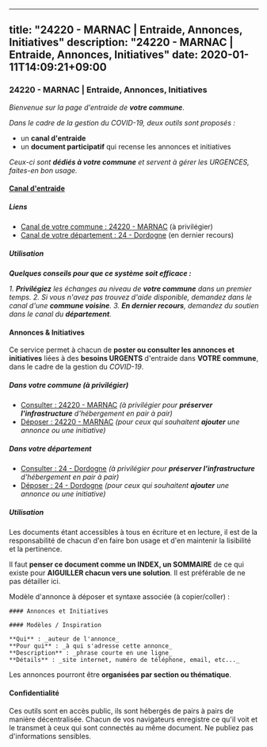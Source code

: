 
---
title: "24220 - MARNAC | Entraide, Annonces, Initiatives"
description: "24220 - MARNAC | Entraide, Annonces, Initiatives"
date: 2020-01-11T14:09:21+09:00
---

### 24220 - MARNAC | Entraide, Annonces, Initiatives

_Bienvenue sur la page d'entraide de **votre commune**_.

_Dans le cadre de la gestion du COVID-19, deux outils sont proposés :_

- un **canal d'entraide**
- un **document participatif** qui recense les annonces et initiatives

_Ceux-ci sont **dédiés à votre commune** et servent à gérer les URGENCES, faites-en bon usage._

#### [Canal d'entraide](https://entraide.stopcoronavirus.tech/#/channel/24220_marnac)

##### Liens

- [Canal de votre commune : 24220 	- MARNAC](https://entraide.stopcoronavirus.tech/#/channel/24220_marnac) (à privilégier)
- [Canal de votre département : 24 	- Dordogne](https://entraide.stopcoronavirus.tech/#/channel/24_dordogne) (en dernier recours)

##### Utilisation

_**Quelques conseils pour que ce système soit efficace :**_

_1. **Privilégiez** les échanges au niveau de **votre commune** dans un premier temps._
_2. Si vous n'avez pas trouvez d'aide disponible, demandez dans le canal d'une **commune voisine**._
_3. **En dernier recours**, demandez du soutien dans le canal du **département**._

#### Annonces & Initiatives


Ce service permet à chacun de **poster ou consulter les annonces et initiatives** liées à des **besoins
URGENTS** d'entraide dans **VOTRE commune**, dans le cadre de la gestion du _COVID-19_.

##### Dans votre commune (à privilégier)

- [Consulter : 24220 	- MARNAC](https://docs.stopcoronavirus.tech/r/markdown/24220_marnac/4XTTM6pNf7u52H6zBymHE4rhuH2TJMfNKWyuniSj1FWQsuEkK) _(à privilégier pour **préserver l'infrastructure** d'hébergement en pair à pair)_
- [Déposer : 24220 	- MARNAC](https://docs.stopcoronavirus.tech/w/markdown/24220_marnac/4XTTM6pNf7u52H6zBymHE4rhuH2TJMfNKWyuniSj1FWQsuEkK-K3TgV4W7TcXoUThBUeCqsABgMcWstfoGaAK2hzXm5cwhhw28nLuG4bSk6ib7z7Cinakgw9W5t5fe8We4MHgcBx6cEV2kcmnTQmKiwy4BSwganjBXHu91WmoXGWR6e53geosHyDHu) _(pour ceux qui souhaitent **ajouter** une annonce ou une initiative)_

##### Dans votre département

- [Consulter : 24 	- Dordogne](https://docs.stopcoronavirus.tech/r/markdown/24_dordogne/4XTTM4wenBP5v7iXqeBwXH9wLvJwyyuNKzLxRyGzSZXmCuzgg) _(à privilégier pour **préserver l'infrastructure** d'hébergement en pair à pair)_
- [Déposer : 24 	- Dordogne](https://docs.stopcoronavirus.tech/w/markdown/24_dordogne/4XTTM4wenBP5v7iXqeBwXH9wLvJwyyuNKzLxRyGzSZXmCuzgg-K3TgUusQQUSAmJPXozCTSBeqjqksxkVWGVxtHwEFrs5RuocQr8weKG2oQg7MVeg2F9Hhv7ggtBiBU8D9pdXEPa9M67VU3BzgAG9BCtQw3VY3Xcxk2YSegk3iUXMkpicGxxJr7mWp) _(pour ceux qui souhaitent **ajouter** une annonce ou une initiative)_


##### Utilisation

Les documents étant accessibles à tous en écriture et en lecture, il est de la
responsabilité de chacun d'en faire bon usage et d'en maintenir la lisibilité
et la pertinence.

Il faut **penser ce document comme un INDEX, un SOMMAIRE** de ce qui existe
pour **AIGUILLER chacun vers une solution**. Il est préférable de ne pas détailler ici.

Modèle d'annonce à déposer et syntaxe associée (à copier/coller) :

    #### Annonces et Initiatives

    #### Modèles / Inspiration

    **Qui** : _auteur de l'annonce_
    **Pour qui** : _à qui s'adresse cette annonce_
    **Description** : _phrase courte en une ligne_
    **Détails** : _site internet, numéro de téléphone, email, etc..._


Les annonces pourront être **organisées par section ou thématique**.

#### Confidentialité

Ces outils sont en accès public, ils sont hébergés de pairs à pairs de manière décentralisée.
Chacun de vos navigateurs enregistre ce qu'il voit et le transmet à ceux qui sont connectés au même document.
Ne publiez pas d'informations sensibles.
